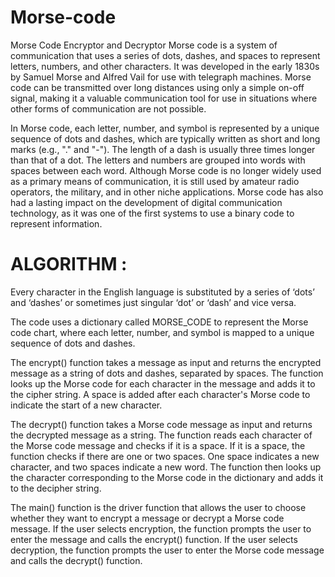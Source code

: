 # Morse-code
Morse Code Encryptor and Decryptor
Morse code is a system of communication that uses a series of dots, dashes, and spaces to represent letters, numbers, and other characters. It was developed in the early 1830s by Samuel Morse and Alfred Vail for use with telegraph machines. Morse code can be transmitted over long distances using only a simple on-off signal, making it a valuable communication tool for use in situations where other forms of communication are not possible.

In Morse code, each letter, number, and symbol is represented by a unique sequence of dots and dashes, which are typically written as short and long marks (e.g., "." and "-"). The length of a dash is usually three times longer than that of a dot. The letters and numbers are grouped into words with spaces between each word.
Although Morse code is no longer widely used as a primary means of communication, it is still used by amateur radio operators, the military, and in other niche applications. Morse code has also had a lasting impact on the development of digital communication technology, as it was one of the first systems to use a binary code to represent information.

# ALGORITHM :
Every character in the English language is substituted by a series of ‘dots’ and ‘dashes’ or sometimes just singular ‘dot’ or ‘dash’ and vice versa.

The code uses a dictionary called MORSE_CODE to represent the Morse code chart, where each letter, number, and symbol is mapped to a unique sequence of dots and dashes.

The encrypt() function takes a message as input and returns the encrypted message as a string of dots and dashes, separated by spaces. The function looks up the Morse code for each character in the message and adds it to the cipher string. A space is added after each character's Morse code to indicate the start of a new character.

The decrypt() function takes a Morse code message as input and returns the decrypted message as a string. The function reads each character of the Morse code message and checks if it is a space. If it is a space, the function checks if there are one or two spaces. One space indicates a new character, and two spaces indicate a new word. The function then looks up the character corresponding to the Morse code in the dictionary and adds it to the decipher string.

The main() function is the driver function that allows the user to choose whether they want to encrypt a message or decrypt a Morse code message. If the user selects encryption, the function prompts the user to enter the message and calls the encrypt() function. If the user selects decryption, the function prompts the user to enter the Morse code message and calls the decrypt() function.




